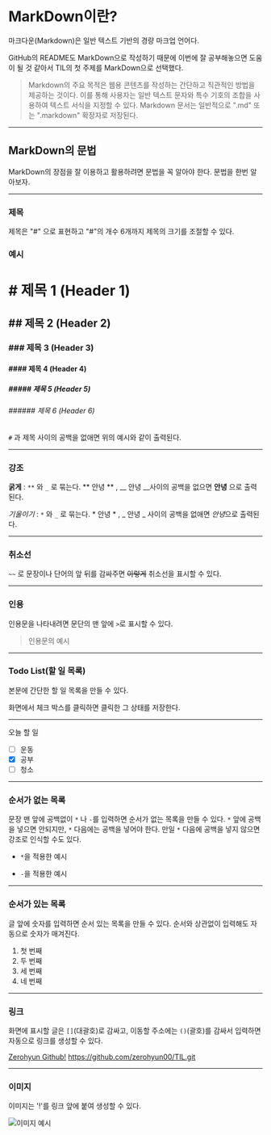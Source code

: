 # MarkDown이란?

마크다운(Markdown)은 일반 텍스트 기반의 경량 마크업 언어다.

GitHub의 README도 MarkDown으로 작성하기 때문에 이번에 잘 공부해놓으면 도움이 될 것 같아서 TIL의 첫 주제를 MarkDown으로 선택했다.

> Markdown의 주요 목적은 웹용 콘텐츠를 작성하는 간단하고 직관적인 방법을 제공하는 것이다. 이를 통해 사용자는 일반 텍스트 문자와 특수 기호의 조합을 사용하여 텍스트 서식을 지정할 수 있다. Markdown 문서는 일반적으로 ".md" 또는 ".markdown" 확장자로 저장된다.
---
## **MarkDown의 문법** 
MarkDown의 장점을 잘 이용하고 활용하려면 문법을 꼭 알아야 한다. 문법을 한번 알아보자.

---
### **제목** 
제목은 "#" 으로 표현하고 "#"의 개수 6개까지 제목의 크기를 조절할 수 있다. 
### **예시**

# #  제목 1 (Header 1)
## ## 제목 2 (Header 2)
### ### 제목 3 (Header 3)
#### #### 제목 4 (Header 4)
##### ##### 제목 5 (Header 5)
###### ###### 제목 6 (Header 6)

`#` 과 제목 사이의 공백을 없애면 위의 예시와 같이 출력된다.

---

### **강조**

**굵게** : `**` 와 `_` 로 묶는다. ** 안녕 ** , __ 안녕 __사이의 공백을 없으면 **안녕** 으로 출력된다.

*기울이기* : `*` 와 `_` 로 묶는다. * 안녕 * , _ 안녕 _ 사이의 공백을 없애면 *안녕*으로 출력된다. 

---
### **취소선**
`~~` 로 문장이나 단어의 앞 뒤를 감싸주면 ~~이렇게~~ 취소선을 표시할 수 있다.

---
### **인용**
인용문을 나타내려면 문단의 맨 앞에 `>`로 표시할 수 있다.
>인용문의 예시  
---
### **Todo List(할 일 목록)**
본문에 간단한 할 일 목록을 만들 수 있다. 

화면에서 체크 박스를 클릭하면 클릭한 그 상태를 저장한다.

---

오늘 할 일

- [ ] 운동
- [x] 공부
- [ ] 청소
---
### **순서가 없는 목록**
문장 맨 앞에 공백없이 `*` 나 `-`를 입력하면 순서가 없는 목록을 만들 수 있다. `*` 앞에 공백을 넣으면 안되지만, `*` 다음에는 공백을 넣어야 한다. 만일 `*` 다음에 공백을 넣지 않으면 강조로 인식할 수도 있다. 
* `*`을 적용한 예시
- `-`을 적용한 예시

--- 
### **순서가 있는 목록**
글 앞에 숫자를 입력하면 순서 있는 목록을 만들 수 있다. 순서와 상관없이 입력해도 자동으로 숫자가 매겨진다.

1. 첫 번째
2. 두 번째
3. 세 번째
4. 네 번째
---
### **링크**

화면에 표시할 글은 `[]`(대괄호)로 감싸고, 이동할 주소에는 `()`(괄호)를 감싸서 입력하면 자동으로 링크를 생성할 수 있다.

[Zerohyun Github!](https://github.com/zerohyun00/TIL.git/)
https://github.com/zerohyun00/TIL.git

---
### **이미지**

이미지는 '!'를 링크 앞에 붙여 생성할 수 있다.

![이미지 예시](./TIL/img/MarkDown.png)